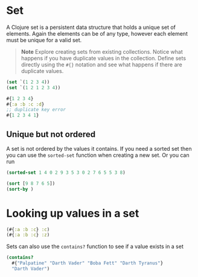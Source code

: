 # Set

  A Clojure set is a persistent data structure that holds a unique set of elements.  Again the elements can be of any type, however each element must be unique for a valid set.

> **Note** Explore creating sets from existing collections.  Notice what happens if you have duplicate values in the collection.  Define sets directly using the `#{}` notation and see what happens if there are duplicate values.

```clojure
(set `(1 2 3 4))
(set `(1 2 1 2 3 4))

#{1 2 3 4}
#{:a :b :c :d}
;; duplicate key error
#{1 2 3 4 1}
```

## Unique but not ordered

  A set is not ordered by the values it contains.  If you need a sorted set then you can use the `sorted-set` function when creating a new set.  Or you can run

```clojure
(sorted-set 1 4 0 2 9 3 5 3 0 2 7 6 5 5 3 8)

(sort [9 8 7 6 5])
(sort-by )
```

# Looking up values in a set

```clojure
(#{:a :b :c} :c)
(#{:a :b :c} :z)
```

Sets can also use the `contains?` function to see if a value exists in a set

```clojure
(contains?
  #{"Palpatine" "Darth Vader" "Boba Fett" "Darth Tyranus"}
  "Darth Vader")
```
